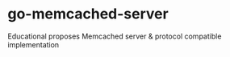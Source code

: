 # go-memcached-server
Educational proposes Memcached server &amp; protocol compatible implementation
